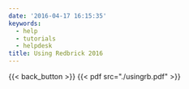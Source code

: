 ```yaml
---
date: '2016-04-17 16:15:35'
keywords:
  - help
  - tutorials
  - helpdesk
title: Using Redbrick 2016
---
```


{{< back_button >}} {{< pdf src="./usingrb.pdf" >}}
